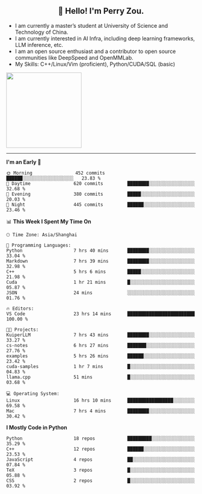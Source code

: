 <h2 align="center">👋 Hello! I'm Perry Zou.</h2>

- I am currently a master’s student at University of Science and Technology of China.
- I am currently interested in AI Infra, including deep learning frameworks, LLM inference, etc.
- I am an open source enthusiast and a contributor to open source communities like DeepSpeed and OpenMMLab.
- My Skills: C++/Linux/Vim (proficient), Python/CUDA/SQL (basic)

<img height=200 align="center" src="https://github-readme-stats.vercel.app/api?username=zonepg" />

-------

<!--START_SECTION:waka-->
**I'm an Early 🐤** 

```text
🌞 Morning                452 commits         ██████░░░░░░░░░░░░░░░░░░░   23.83 % 
🌆 Daytime                620 commits         ████████░░░░░░░░░░░░░░░░░   32.68 % 
🌃 Evening                380 commits         █████░░░░░░░░░░░░░░░░░░░░   20.03 % 
🌙 Night                  445 commits         ██████░░░░░░░░░░░░░░░░░░░   23.46 % 
```


📊 **This Week I Spent My Time On** 

```text
🕑︎ Time Zone: Asia/Shanghai

💬 Programming Languages: 
Python                   7 hrs 40 mins       ████████░░░░░░░░░░░░░░░░░   33.04 % 
Markdown                 7 hrs 39 mins       ████████░░░░░░░░░░░░░░░░░   32.98 % 
C++                      5 hrs 6 mins        █████░░░░░░░░░░░░░░░░░░░░   21.98 % 
Cuda                     1 hr 21 mins        █░░░░░░░░░░░░░░░░░░░░░░░░   05.87 % 
JSON                     24 mins             ░░░░░░░░░░░░░░░░░░░░░░░░░   01.76 % 

🔥 Editors: 
VS Code                  23 hrs 14 mins      █████████████████████████   100.00 % 

🐱‍💻 Projects: 
KuiperLLM                7 hrs 43 mins       ████████░░░░░░░░░░░░░░░░░   33.27 % 
cs-notes                 6 hrs 27 mins       ███████░░░░░░░░░░░░░░░░░░   27.76 % 
examples                 5 hrs 26 mins       ██████░░░░░░░░░░░░░░░░░░░   23.42 % 
cuda-samples             1 hr 7 mins         █░░░░░░░░░░░░░░░░░░░░░░░░   04.83 % 
llama.cpp                51 mins             █░░░░░░░░░░░░░░░░░░░░░░░░   03.68 % 

💻 Operating System: 
Linux                    16 hrs 10 mins      █████████████████░░░░░░░░   69.58 % 
Mac                      7 hrs 4 mins        ████████░░░░░░░░░░░░░░░░░   30.42 % 
```

**I Mostly Code in Python** 

```text
Python                   18 repos            █████████░░░░░░░░░░░░░░░░   35.29 % 
C++                      12 repos            ██████░░░░░░░░░░░░░░░░░░░   23.53 % 
JavaScript               4 repos             ██░░░░░░░░░░░░░░░░░░░░░░░   07.84 % 
TeX                      3 repos             █░░░░░░░░░░░░░░░░░░░░░░░░   05.88 % 
CSS                      2 repos             █░░░░░░░░░░░░░░░░░░░░░░░░   03.92 % 
```




<!--END_SECTION:waka-->

